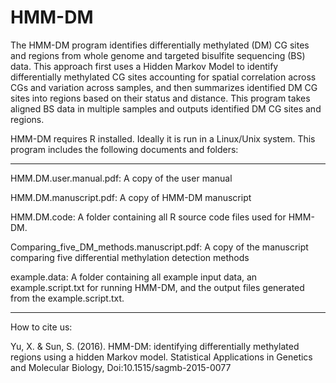 HMM-DM
======
The HMM-DM program identifies differentially methylated (DM) CG sites and regions from whole genome and targeted bisulfite sequencing (BS) data. This approach first uses a Hidden Markov Model to identify differentially methylated CG sites accounting for spatial correlation across CGs and variation across samples, and then summarizes identified DM CG sites into regions based on their status and distance. This program takes aligned BS data in multiple samples and outputs identified DM CG sites and regions.

HMM-DM requires R installed. Ideally it is run in a Linux/Unix system. This program includes the following documents and folders:
_____________________________________________________________________________________________________________
 
HMM.DM.user.manual.pdf:	A copy of the user manual

HMM.DM.manuscript.pdf: A copy of HMM-DM manuscript
 
HMM.DM.code: A folder containing all R source code files used for HMM-DM.

Comparing_five_DM_methods.manuscript.pdf: A copy of the manuscript comparing five differential methylation detection methods
 
example.data: A folder containing all example input data, an example.script.txt for running HMM-DM, and the output files generated from the example.script.txt.
_____________________________________________________________________________________________________________

How to cite us:

Yu, X. & Sun, S. (2016). HMM-DM: identifying differentially methylated regions using a hidden Markov model. Statistical Applications in Genetics and Molecular Biology, Doi:10.1515/sagmb-2015-0077
